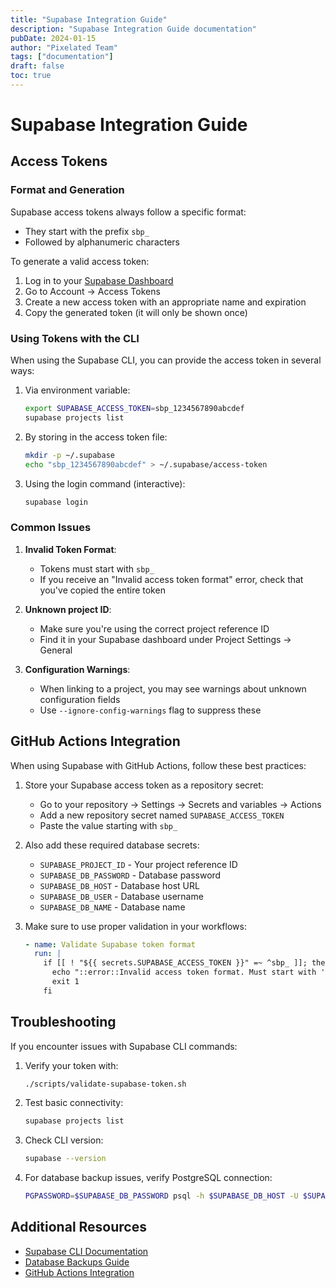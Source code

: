 ```yaml
---
title: "Supabase Integration Guide"
description: "Supabase Integration Guide documentation"
pubDate: 2024-01-15
author: "Pixelated Team"
tags: ["documentation"]
draft: false
toc: true
---
```


# Supabase Integration Guide

## Access Tokens

### Format and Generation

Supabase access tokens always follow a specific format:
- They start with the prefix `sbp_`
- Followed by alphanumeric characters

To generate a valid access token:

1. Log in to your [Supabase Dashboard](https://supabase.com/dashboard)
2. Go to Account → Access Tokens
3. Create a new access token with an appropriate name and expiration
4. Copy the generated token (it will only be shown once)

### Using Tokens with the CLI

When using the Supabase CLI, you can provide the access token in several ways:

1. Via environment variable:
   ```bash
   export SUPABASE_ACCESS_TOKEN=sbp_1234567890abcdef
   supabase projects list
   ```

2. By storing in the access token file:
   ```bash
   mkdir -p ~/.supabase
   echo "sbp_1234567890abcdef" > ~/.supabase/access-token
   ```

3. Using the login command (interactive):
   ```bash
   supabase login
   ```

### Common Issues

1. **Invalid Token Format**:
   - Tokens must start with `sbp_`
   - If you receive an "Invalid access token format" error, check that you've copied the entire token

2. **Unknown project ID**:
   - Make sure you're using the correct project reference ID
   - Find it in your Supabase dashboard under Project Settings → General

3. **Configuration Warnings**:
   - When linking to a project, you may see warnings about unknown configuration fields
   - Use `--ignore-config-warnings` flag to suppress these

## GitHub Actions Integration

When using Supabase with GitHub Actions, follow these best practices:

1. Store your Supabase access token as a repository secret:
   - Go to your repository → Settings → Secrets and variables → Actions
   - Add a new repository secret named `SUPABASE_ACCESS_TOKEN`
   - Paste the value starting with `sbp_`

2. Also add these required database secrets:
   - `SUPABASE_PROJECT_ID` - Your project reference ID
   - `SUPABASE_DB_PASSWORD` - Database password
   - `SUPABASE_DB_HOST` - Database host URL
   - `SUPABASE_DB_USER` - Database username
   - `SUPABASE_DB_NAME` - Database name

3. Make sure to use proper validation in your workflows:
   ```yaml
   - name: Validate Supabase token format
     run: |
       if [[ ! "${{ secrets.SUPABASE_ACCESS_TOKEN }}" =~ ^sbp_ ]]; then
         echo "::error::Invalid access token format. Must start with 'sbp_'."
         exit 1
       fi
   ```

## Troubleshooting

If you encounter issues with Supabase CLI commands:

1. Verify your token with:
   ```bash
   ./scripts/validate-supabase-token.sh
   ```

2. Test basic connectivity:
   ```bash
   supabase projects list
   ```

3. Check CLI version:
   ```bash
   supabase --version
   ```

4. For database backup issues, verify PostgreSQL connection:
   ```bash
   PGPASSWORD=$SUPABASE_DB_PASSWORD psql -h $SUPABASE_DB_HOST -U $SUPABASE_DB_USER -d $SUPABASE_DB_NAME -c "SELECT version();"
   ```

## Additional Resources

- [Supabase CLI Documentation](https://supabase.com/docs/reference/cli/usage)
- [Database Backups Guide](https://supabase.com/docs/guides/platform/backups)
- [GitHub Actions Integration](https://supabase.com/docs/guides/integrations/github-actions)